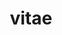---
layout: vitae
title: vitae
nav: true
nav_order: 2
cv_pdf: Jingcheng-Liang-CV # you can also use external links here
description: This is a description of the page. You can modify it in '_pages/vitae.md'.
---
